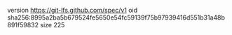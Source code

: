 version https://git-lfs.github.com/spec/v1
oid sha256:8995a2ba5b679524fe5650e54fc59139f75b97939416d551b31a48b891f59832
size 225
